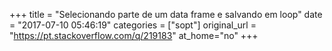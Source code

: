 +++
title = "Selecionando parte de um data frame e salvando em loop"
date = "2017-07-10 05:46:19"
categories = ["sopt"]
original_url = "https://pt.stackoverflow.com/q/219183"
at_home="no"
+++

